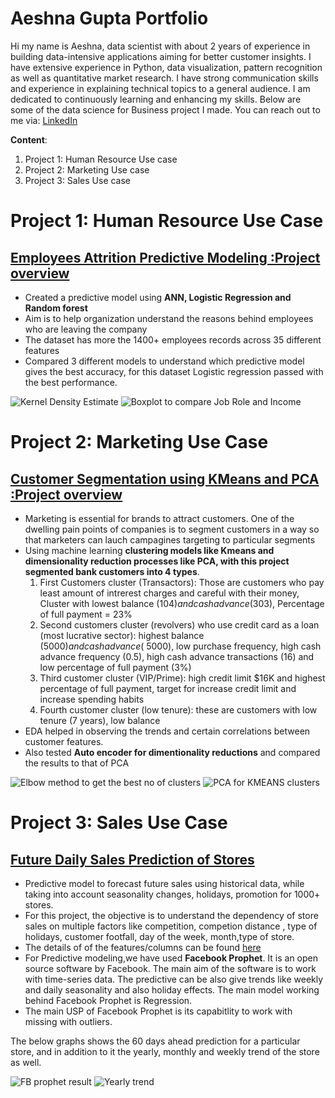 # Aeshna Gupta Portfolio
Hi my name is Aeshna, data scientist with about 2 years of experience in building data-intensive applications aiming for better customer
insights. I have extensive experience in Python, data visualization, pattern recognition as well as quantitative market
research. I have strong communication skills and experience in explaining technical topics to a general audience. I am dedicated to continuously learning and enhancing my skills. 
Below are some of the data science for Business project I made. 
You can reach out to me via: [LinkedIn](https://www.linkedin.com/in/aeshna-gupta-6b37b4165/)

**Content**:
1. Project 1: Human Resource Use case
2. Project 2: Marketing Use case
3. Project 3: Sales Use case

# Project 1: Human Resource Use Case
## [Employees Attrition Predictive Modeling :Project overview](https://github.com/aeshna25/Employees-Attrition-Predictive-Modeling-)
- Created a predictive model using **ANN, Logistic Regression and Random forest**
- Aim is to help organization understand the reasons behind employees who are leaving the company
- The dataset has more the 1400+ employees records across 35 different features
- Compared 3 different models to understand which predictive model gives the best accuracy, for this dataset Logistic regression passed with the best performance.

![Kernel Density Estimate](/images/hrkde.png)
![Boxplot to compare Job Role and Income](/images/hrboxplot.png)


# Project 2: Marketing Use Case  
## [Customer Segmentation using KMeans and PCA :Project overview](https://github.com/aeshna25/Customer-Segmentation-using-KMeans-and-PCA)
- Marketing is essential for brands to attract customers. One of the dwelling pain points of companies is to segment customers in a way so that marketers can lauch campagines targeting to particular segments
- Using machine learning **clustering models like Kmeans and dimensionality reduction processes like PCA, with this project segmented bank customers into 4 types**.
    1. First Customers cluster (Transactors): Those are customers who pay least amount of intrerest charges and careful with their money, Cluster with lowest balance ($104) and cash advance ($303), Percentage of full payment = 23%
    2. Second customers cluster (revolvers) who use credit card as a loan (most lucrative sector): highest balance ($5000) and cash advance (~$5000), low purchase frequency, high cash advance frequency (0.5), high cash advance transactions (16) and low percentage of full payment (3%)
    3. Third customer cluster (VIP/Prime): high credit limit $16K and highest percentage of full payment, target for increase credit limit and increase spending habits
    4. Fourth customer cluster (low tenure): these are customers with low tenure (7 years), low balance 
- EDA helped in observing the trends and certain correlations between customer features.
- Also tested **Auto encoder for dimentionality reductions** and compared the results to that of PCA

![Elbow method to get the best no of clusters](/images/mrelbow.png)
![PCA for KMEANS clusters](/images/mrpca.png)


# Project 3: Sales Use Case
## [Future Daily Sales Prediction of Stores](https://github.com/aeshna25/Future-Daily-Sales-)
- Predictive model to forecast future sales using historical data, while taking into account seasonality changes, holidays, promotion for 1000+ stores.
- For this project, the objective is to understand the dependency of store sales on multiple factors like competition, competion distance , type of holidays, customer footfall, day of the week, month,type of store.
- The details of of the features/columns can be found [here](https://github.com/aeshna25/Future-Daily-Sales-/tree/main/Dataset)
- For Predictive modeling,we have used **Facebook Prophet**. It is an open source software by Facebook. The main aim of the software is to work with time-series data. The predictive can be also give trends like weekly and daily seasonality and also holiday effects. The main model working behind Facebook Prophet is Regression.
- The main USP of Facebook Prophet is its capabitlity to work with missing with outliers.

The below graphs shows the 60 days ahead prediction for a particular store, and in addition to it the yearly, monthly and weekly trend of the store as well. 

![FB prophet result](https://github.com/aeshna25/Future-Daily-Sales-/blob/main/Images/fbprophet.png)
![Yearly trend](https://github.com/aeshna25/Future-Daily-Sales-/blob/main/Images/trendfb.png)
